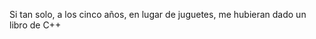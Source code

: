 Si tan solo, a los cinco años, en lugar de juguetes, me hubieran dado un libro de C++

<!---
NoisFloat/NoisFloat is a ✨ special ✨ repository because its `README.md` (this file) appears on your GitHub profile.
You can click the Preview link to take a look at your changes.
--->
